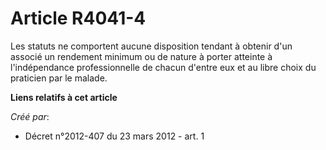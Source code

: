 # Article R4041-4

Les statuts ne comportent aucune disposition tendant à obtenir d'un associé un rendement minimum ou de nature à porter
atteinte à l'indépendance professionnelle de chacun d'entre eux et au libre choix du praticien par le malade.

**Liens relatifs à cet article**

_Créé par_:

  - Décret n°2012-407 du 23 mars 2012 - art. 1

